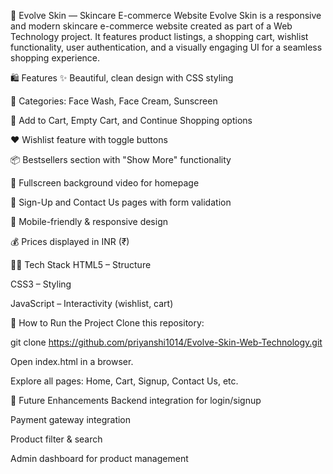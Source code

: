 🌿 Evolve Skin — Skincare E-commerce Website
Evolve Skin is a responsive and modern skincare e-commerce website created as part of a Web Technology project. It features product listings, a shopping cart, wishlist functionality, user authentication, and a visually engaging UI for a seamless shopping experience.

🛍️ Features
✨ Beautiful, clean design with CSS styling

🧴 Categories: Face Wash, Face Cream, Sunscreen

🛒 Add to Cart, Empty Cart, and Continue Shopping options

❤️ Wishlist feature with toggle buttons

📦 Bestsellers section with "Show More" functionality

🎥 Fullscreen background video for homepage

🔐 Sign-Up and Contact Us pages with form validation

📱 Mobile-friendly & responsive design

💰 Prices displayed in INR (₹)

🧑‍💻 Tech Stack
HTML5 – Structure

CSS3 – Styling

JavaScript – Interactivity (wishlist, cart)

🚀 How to Run the Project
Clone this repository:

git clone https://github.com/priyanshi1014/Evolve-Skin-Web-Technology.git

Open index.html in a browser.

Explore all pages: Home, Cart, Signup, Contact Us, etc.

📌 Future Enhancements
Backend integration for login/signup

Payment gateway integration

Product filter & search

Admin dashboard for product management

